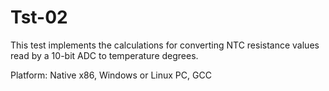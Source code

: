 # Tst-02
This test implements the calculations for converting NTC resistance values ​​read by a 10-bit ADC to temperature degrees.

Platform: Native x86, Windows or Linux PC, GCC
